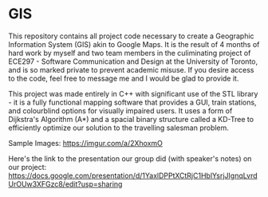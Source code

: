# GIS 

This repository contains all project code necessary to create a Geographic Information System (GIS) akin to Google Maps. It is the result of 4 months of hard work by myself
and two team members in the culiminating project of ECE297 - Software Communication and Design at the University of Toronto, and is so marked private to 
prevent academic misuse. If you desire access to the code, feel free to message me and I would be glad to provide it. 

This project was made entirely in C++ with significant use of the STL library - it is a fully functional mapping software that provides a GUI, train stations, and colourblind options for visually impaired users. It uses a form of Dijkstra's Algorithm (A*) and a spacial binary structure called a KD-Tree to efficiently optimize our solution to the travelling salesman problem.

Sample Images: https://imgur.com/a/2XhoxmO

Here's the link to the presentation our group did (with speaker's notes) on our project: https://docs.google.com/presentation/d/1YaxlDPPtXCtRjC1HblYsrjJIgnqLvrdUrOUw3XFGzc8/edit?usp=sharing


